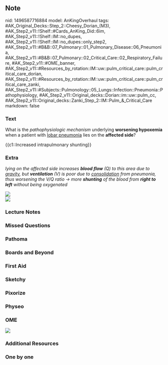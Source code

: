 ## Note
nid: 1496587716884
model: AnKingOverhaul
tags: #AK_Original_Decks::Step_2::Cheesy_Dorian_(M3), #AK_Step2_v11::!Shelf::#Cards_AnKing_Did::6im, #AK_Step2_v11::!Shelf::IM::no_dupes, #AK_Step2_v11::!Shelf::IM::no_dupes::only_step2, #AK_Step2_v11::#B&B::07_Pulmonary::01_Pulmonary_Disease::06_Pneumonia, #AK_Step2_v11::#B&B::07_Pulmonary::02_Critical_Care::02_Respiratory_Failure, #AK_Step2_v11::#OME_banner, #AK_Step2_v11::#Resources_by_rotation::IM::uw::pulm_critical_care::pulm_critical_care_dorian, #AK_Step2_v11::#Resources_by_rotation::IM::uw::pulm_critical_care::pulm_critical_care_zanki, #AK_Step2_v11::#Subjects::Pulmonology::05_Lungs::Infection::Pneumonia::Pathophysiology, #AK_Step2_v11::Original_decks::Dorian::im::uw::pulm_cc, #AK_Step2_v11::Original_decks::Zanki_Step_2::IM::Pulm_&_Critical_Care
markdown: false

### Text
What is the <i>pathophysiologic mechanism</i> underlying
<b>worsening hypoxemia</b> when a patient with <u>lobar
pneumonia</u> lies on the <b>affected side</b>?
<div>
  {{c1::Increased intrapulmonary shunting}}
</div>

### Extra
<i>lying on the affected side increases <b>blood flow</b> (Q) to
this area due to <u>gravity</u>, but <b>ventilation</b> (V) is poor
due to <u>consolidation</u> from pneumonia, thus worsening the V/Q
ratio → more <b>shunting</b> of the blood from <b>right to</b>
<b>left</b> without being oxygenated</i>
<div>
  <div>
    <i><img src="575%20428.png"></i>
  </div>
  <div>
    <i><img src="575%20406.png"></i>
  </div>
</div>

### Lecture Notes


### Missed Questions


### Pathoma


### Boards and Beyond


### First Aid


### Sketchy


### Pixorize


### Physeo


### OME
<div class="ome-widget">
  <a href="https://onlinemeded.org?ref=anki"><img src=
  "_OME_AnkiFlashcards_General_3.png"></a>
</div>

### Additional Resources


### One by one

